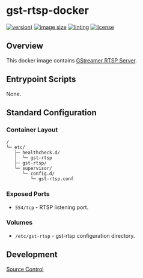 # gst-rtsp-docker

[![version)](https://img.shields.io/docker/v/crashvb/gst-rtsp/latest)](https://hub.docker.com/repository/docker/crashvb/gst-rtsp)
[![image size](https://img.shields.io/docker/image-size/crashvb/gst-rtsp/latest)](https://hub.docker.com/repository/docker/crashvb/gst-rtsp)
[![linting](https://img.shields.io/badge/linting-hadolint-yellow)](https://github.com/hadolint/hadolint)
[![license](https://img.shields.io/github/license/crashvb/gst-rtsp-docker.svg)](https://github.com/crashvb/gst-rtsp-docker/blob/master/LICENSE.md)

## Overview

This docker image contains [GStreamer RTSP Server](https://gst-rtsp.freedesktop.org/modules/gst-rtsp-server.html).

## Entrypoint Scripts

None.

## Standard Configuration

### Container Layout

```
/
└─ etc/
   ├─ healthcheck.d/
   │  └─ gst-rtsp
   ├─ gst-rtsp/
   └─ supervisor/
      └─ config.d/
         └─ gst-rtsp.conf
```

### Exposed Ports

* `554/tcp` - RTSP listening port.

### Volumes

* `/etc/gst-rtsp` - gst-rtsp configuration directory.

## Development

[Source Control](https://github.com/crashvb/gst-rtsp-docker)

